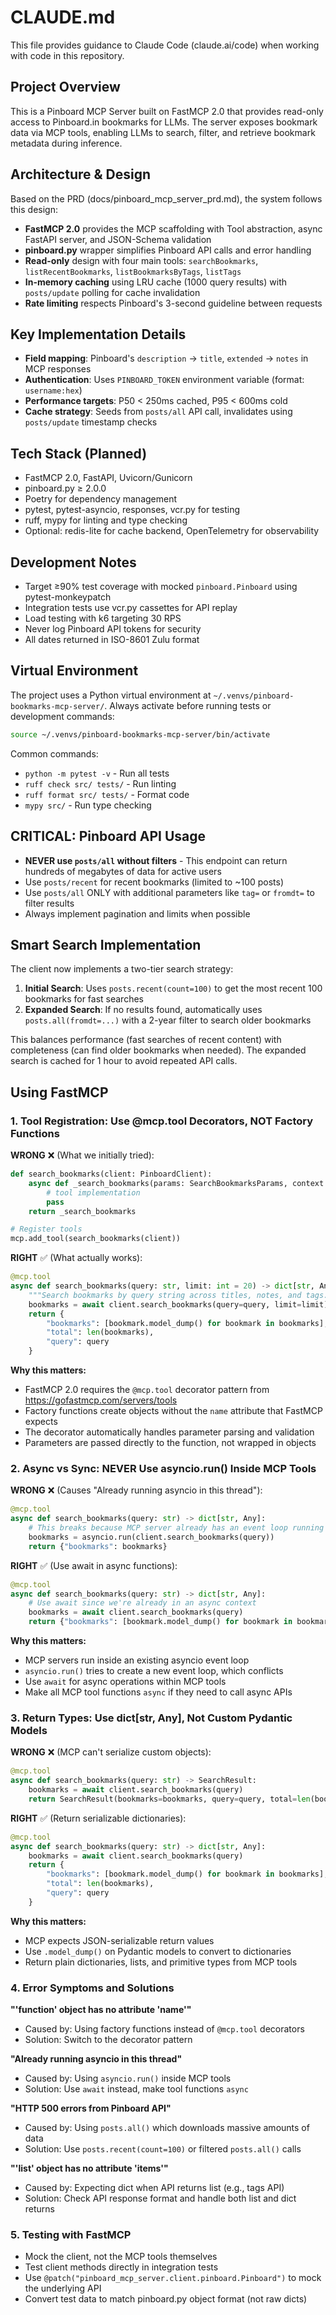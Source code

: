 # CLAUDE.md

This file provides guidance to Claude Code (claude.ai/code) when working with code in this repository.

## Project Overview

This is a Pinboard MCP Server built on FastMCP 2.0 that provides read-only access to Pinboard.in bookmarks for LLMs. The server exposes bookmark data via MCP tools, enabling LLMs to search, filter, and retrieve bookmark metadata during inference.

## Architecture & Design

Based on the PRD (docs/pinboard_mcp_server_prd.md), the system follows this design:

- **FastMCP 2.0** provides the MCP scaffolding with Tool abstraction, async FastAPI server, and JSON-Schema validation
- **pinboard.py** wrapper simplifies Pinboard API calls and error handling
- **Read-only** design with four main tools: `searchBookmarks`, `listRecentBookmarks`, `listBookmarksByTags`, `listTags`
- **In-memory caching** using LRU cache (1000 query results) with `posts/update` polling for cache invalidation
- **Rate limiting** respects Pinboard's 3-second guideline between requests

## Key Implementation Details

- **Field mapping**: Pinboard's `description` → `title`, `extended` → `notes` in MCP responses
- **Authentication**: Uses `PINBOARD_TOKEN` environment variable (format: `username:hex`)
- **Performance targets**: P50 < 250ms cached, P95 < 600ms cold
- **Cache strategy**: Seeds from `posts/all` API call, invalidates using `posts/update` timestamp checks

## Tech Stack (Planned)

- FastMCP 2.0, FastAPI, Uvicorn/Gunicorn
- pinboard.py ≥ 2.0.0
- Poetry for dependency management
- pytest, pytest-asyncio, responses, vcr.py for testing
- ruff, mypy for linting and type checking
- Optional: redis-lite for cache backend, OpenTelemetry for observability

## Development Notes

- Target ≥90% test coverage with mocked `pinboard.Pinboard` using pytest-monkeypatch
- Integration tests use vcr.py cassettes for API replay
- Load testing with k6 targeting 30 RPS
- Never log Pinboard API tokens for security
- All dates returned in ISO-8601 Zulu format

## Virtual Environment

The project uses a Python virtual environment at `~/.venvs/pinboard-bookmarks-mcp-server/`. Always activate before running tests or development commands:

```bash
source ~/.venvs/pinboard-bookmarks-mcp-server/bin/activate
```

Common commands:
- `python -m pytest -v` - Run all tests
- `ruff check src/ tests/` - Run linting
- `ruff format src/ tests/` - Format code
- `mypy src/` - Run type checking

## CRITICAL: Pinboard API Usage

- **NEVER use `posts/all` without filters** - This endpoint can return hundreds of megabytes of data for active users
- Use `posts/recent` for recent bookmarks (limited to ~100 posts)
- Use `posts/all` ONLY with additional parameters like `tag=` or `fromdt=` to filter results
- Always implement pagination and limits when possible

## Smart Search Implementation

The client now implements a two-tier search strategy:

1. **Initial Search**: Uses `posts.recent(count=100)` to get the most recent 100 bookmarks for fast searches
2. **Expanded Search**: If no results found, automatically uses `posts.all(fromdt=...)` with a 2-year filter to search older bookmarks

This balances performance (fast searches of recent content) with completeness (can find older bookmarks when needed). The expanded search is cached for 1 hour to avoid repeated API calls.

## Using FastMCP

### 1. Tool Registration: Use @mcp.tool Decorators, NOT Factory Functions

**WRONG** ❌ (What we initially tried):
```python
def search_bookmarks(client: PinboardClient):
    async def _search_bookmarks(params: SearchBookmarksParams, context: Context) -> SearchResult:
        # tool implementation
        pass
    return _search_bookmarks

# Register tools
mcp.add_tool(search_bookmarks(client))
```

**RIGHT** ✅ (What actually works):
```python
@mcp.tool
async def search_bookmarks(query: str, limit: int = 20) -> dict[str, Any]:
    """Search bookmarks by query string across titles, notes, and tags."""
    bookmarks = await client.search_bookmarks(query=query, limit=limit)
    return {
        "bookmarks": [bookmark.model_dump() for bookmark in bookmarks],
        "total": len(bookmarks),
        "query": query
    }
```

**Why this matters:**
- FastMCP 2.0 requires the `@mcp.tool` decorator pattern from https://gofastmcp.com/servers/tools
- Factory functions create objects without the `name` attribute that FastMCP expects
- The decorator automatically handles parameter parsing and validation
- Parameters are passed directly to the function, not wrapped in objects

### 2. Async vs Sync: NEVER Use asyncio.run() Inside MCP Tools

**WRONG** ❌ (Causes "Already running asyncio in this thread"):
```python
@mcp.tool
async def search_bookmarks(query: str) -> dict[str, Any]:
    # This breaks because MCP server already has an event loop running
    bookmarks = asyncio.run(client.search_bookmarks(query))
    return {"bookmarks": bookmarks}
```

**RIGHT** ✅ (Use await in async functions):
```python
@mcp.tool
async def search_bookmarks(query: str) -> dict[str, Any]:
    # Use await since we're already in an async context
    bookmarks = await client.search_bookmarks(query)
    return {"bookmarks": [bookmark.model_dump() for bookmark in bookmarks]}
```

**Why this matters:**
- MCP servers run inside an existing asyncio event loop
- `asyncio.run()` tries to create a new event loop, which conflicts
- Use `await` for async operations within MCP tools
- Make all MCP tool functions `async` if they need to call async APIs

### 3. Return Types: Use dict[str, Any], Not Custom Pydantic Models

**WRONG** ❌ (MCP can't serialize custom objects):
```python
@mcp.tool
async def search_bookmarks(query: str) -> SearchResult:
    bookmarks = await client.search_bookmarks(query)
    return SearchResult(bookmarks=bookmarks, query=query, total=len(bookmarks))
```

**RIGHT** ✅ (Return serializable dictionaries):
```python
@mcp.tool
async def search_bookmarks(query: str) -> dict[str, Any]:
    bookmarks = await client.search_bookmarks(query)
    return {
        "bookmarks": [bookmark.model_dump() for bookmark in bookmarks],
        "total": len(bookmarks),
        "query": query
    }
```

**Why this matters:**
- MCP expects JSON-serializable return values
- Use `.model_dump()` on Pydantic models to convert to dictionaries
- Return plain dictionaries, lists, and primitive types from MCP tools

### 4. Error Symptoms and Solutions

**"'function' object has no attribute 'name'"**
- Caused by: Using factory functions instead of `@mcp.tool` decorators
- Solution: Switch to the decorator pattern

**"Already running asyncio in this thread"**
- Caused by: Using `asyncio.run()` inside MCP tools
- Solution: Use `await` instead, make tool functions `async`

**"HTTP 500 errors from Pinboard API"**
- Caused by: Using `posts.all()` which downloads massive amounts of data
- Solution: Use `posts.recent(count=100)` or filtered `posts.all()` calls

**"'list' object has no attribute 'items'"**
- Caused by: Expecting dict when API returns list (e.g., tags API)
- Solution: Check API response format and handle both list and dict returns

### 5. Testing with FastMCP

- Mock the client, not the MCP tools themselves
- Test client methods directly in integration tests
- Use `@patch("pinboard_mcp_server.client.pinboard.Pinboard")` to mock the underlying API
- Convert test data to match pinboard.py object format (not raw dicts)
